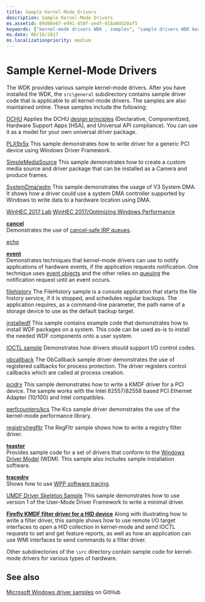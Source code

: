 ```yaml
---
title: Sample Kernel-Mode Drivers
description: Sample Kernel-Mode Drivers
ms.assetid: 09d08e07-e991-458f-aedf-018a0dd20af5
keywords: ["kernel-mode drivers WDK , samples", "sample drivers WDK kernel-mode"]
ms.date: 06/16/2017
ms.localizationpriority: medium
---
```


# Sample Kernel-Mode Drivers

The WDK provides various sample kernel-mode drivers. After you have installed the WDK, the `src\general` subdirectory contains sample driver code that is applicable to all kernel-mode drivers. The samples are also maintained online. These samples include the following:

[DCHU](https://github.com/Microsoft/Windows-driver-samples/tree/master/general/DCHU)
Applies the DCHU [design principles](../develop/getting-started-with-universal-drivers.md) (Declarative, Componentized, Hardware Support Apps [HSA], and Universal API compliance).  You can use it as a model for your own universal driver package.

[PLX9x5x](https://github.com/Microsoft/Windows-driver-samples/tree/master/general/PLX9x5x)
This sample demonstrates how to write driver for a generic PCI device using Windows Driver Framework.

[SimpleMediaSource](https://github.com/Microsoft/Windows-driver-samples/tree/master/general/SimpleMediaSource)
This sample demonstrates how to create a custom media source and driver package that can be installed as a Camera and produce frames.

[SystemDma/wdm](https://github.com/Microsoft/Windows-driver-samples/tree/master/general/SystemDma/wdm)
This sample demonstrates the usage of V3 System DMA. It shows how a driver could use a system DMA controller supported by Windows to write data to a hardware location using DMA.

[WinHEC 2017 Lab](https://github.com/Microsoft/Windows-driver-samples/tree/master/general/WinHEC%202017%20Lab)
[WinHEC 2017/Optimizing Windows Performance](https://github.com/Microsoft/Windows-driver-samples/tree/master/general/WinHEC%202017/Optimizing%20Windows%20Performance)

[**cancel**](https://github.com/Microsoft/Windows-driver-samples/tree/master/general/cancel)  
Demonstrates the use of [cancel-safe IRP queues](cancel-safe-irp-queues.md).

[echo](https://github.com/Microsoft/Windows-driver-samples/tree/master/general/echo)

[**event**](https://github.com/Microsoft/Windows-driver-samples/tree/master/general/event)  
Demonstrates techniques that kernel-mode drivers can use to notify applications of hardware events, if the application requests notification. One technique uses [event objects](event-objects.md) and the other relies on [queuing](queuing-and-dequeuing-irps.md) the notification request until an event occurs.

[filehistory](https://github.com/Microsoft/Windows-driver-samples/tree/master/general/filehistory)
The FileHistory sample is a console application that starts the file history service, if it is stopped, and schedules regular backups. The application requires, as a command-line parameter, the path name of a storage device to use as the default backup target.

[installwdf](https://github.com/Microsoft/Windows-driver-samples/tree/master/general/installwdf)
This sample contains example code that demonstrates how to install WDF packages on a system. This code can be used as-is to install the needed WDF components onto a user system.

[IOCTL sample](https://github.com/Microsoft/Windows-driver-samples/tree/master/general/ioctl)
Demonstrates how drivers should support I/O control codes.

[obcallback](https://github.com/Microsoft/Windows-driver-samples/tree/master/general/obcallback)
The ObCallback sample driver demonstrates the use of registered callbacks for process protection. The driver registers control callbacks which are called at process creation.

[pcidrv](https://github.com/Microsoft/Windows-driver-samples/tree/master/general/pcidrv)
This sample demonstrates how to write a KMDF driver for a PCI device. The sample works with the Intel 82557/82558 based PCI Ethernet Adapter (10/100) and Intel compatibles.

[perfcounters/kcs](https://github.com/Microsoft/Windows-driver-samples/tree/master/general/perfcounters/kcs)
The Kcs sample driver demonstrates the use of the kernel-mode performance library.

[registry/regfltr](https://github.com/Microsoft/Windows-driver-samples/tree/master/general/registry/regfltr)
The RegFltr sample shows how to write a registry filter driver.

[**toaster**](https://github.com/Microsoft/Windows-driver-samples/tree/master/general/toaster)  
Provides sample code for a set of drivers that conform to the [Windows Driver Model](windows-driver-model.md) (WDM). This sample also includes sample installation software.

[**tracedrv**](https://github.com/Microsoft/Windows-driver-samples/tree/master/general/tracing/tracedriver)  
Shows how to use [WPP software tracing](https://msdn.microsoft.com/library/windows/hardware/ff556204).

[UMDF Driver Skeleton Sample](https://github.com/Microsoft/Windows-driver-samples/tree/master/general/umdfSkeleton)
This sample demonstrates how to use version 1 of the User-Mode Driver Framework to write a minimal driver.

[**Firefly KMDF filter driver for a HID device**](https://github.com/Microsoft/Windows-driver-samples/tree/master/hid/firefly)
Along with illustrating how to write a filter driver, this sample shows how to use remote I/O target interfaces to open a HID collection in kernel-mode and send IOCTL requests to set and get feature reports, as well as how an application can use WMI interfaces to send commands to a filter driver.

Other subdirectories of the `\src` directory contain sample code for kernel-mode drivers for various types of hardware.

## See also

[Microsoft Windows driver samples](https://github.com/Microsoft/Windows-driver-samples) on GitHub
